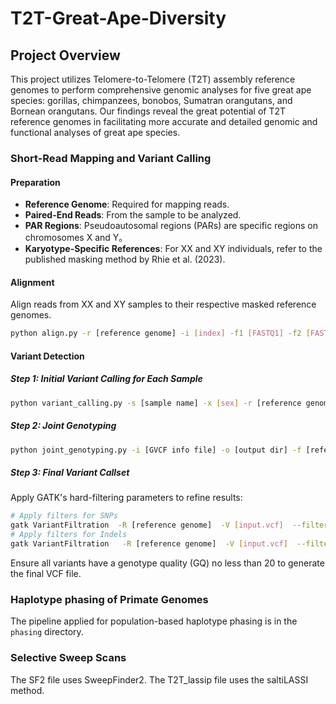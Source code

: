 # T2T-Great-Ape-Diversity
## Project Overview
This project utilizes Telomere-to-Telomere (T2T) assembly reference genomes to perform comprehensive genomic analyses for five great ape species: gorillas, chimpanzees, bonobos, Sumatran orangutans, and Bornean orangutans. Our findings reveal the great potential of T2T reference genomes in facilitating more accurate and detailed genomic and functional analyses of great ape species.  

### Short-Read Mapping and Variant Calling
#### Preparation
- **Reference Genome**: Required for mapping reads.
- **Paired-End Reads**: From the sample to be analyzed.
- **PAR Regions**: Pseudoautosomal regions (PARs) are specific regions on chromosomes X and Y。
- **Karyotype-Specific References**: For XX and XY individuals, refer to the published masking method by Rhie et al. (2023).

#### Alignment
Align reads from XX and XY samples to their respective masked reference genomes.
```bash
python align.py -r [reference genome] -i [index] -f1 [FASTQ1] -f2 [FASTQ2] -s [sample name] -o [output dir] -t [threads] -m [memory]
```
#### Variant Detection
##### Step 1: Initial Variant Calling for Each Sample
```bash
python variant_calling.py -s [sample name] -x [sex] -r [reference genome] -b [BAM file] -d [chrX region] -m [chrY region] -o [output dir] -j [jobs]
```
##### Step 2: Joint Genotyping
```bash
python joint_genotyping.py -i [GVCF info file] -o [output dir] -f [reference genome] -XX_f [female ref] -XY_f [male ref] -d [chrX PAR region] -m [chrY PAR region] -j [jobs]
```
##### Step 3: Final Variant Callset
Apply GATK's hard-filtering parameters to refine results:
```bash
# Apply filters for SNPs
gatk VariantFiltration  -R [reference genome]  -V [input.vcf]  --filter-expression "QD < 2.0 || QUAL < 30.0 || SOR > 3.0 || FS > 60.0 || MQ < 40.0"   --filter-name "SNP_FILTER"   -O [filtered.vcf]
# Apply filters for Indels
gatk VariantFiltration   -R [reference genome]  -V [input.vcf]  --filter-expression "QD < 2.0 || QUAL < 30.0 || FS > 200.0"   --filter-name "INDEL_FILTER"  -O [filtered.vcf]
```
Ensure all variants have a genotype quality (GQ) no less than 20 to generate the final VCF file.

### Haplotype phasing of Primate Genomes
The pipeline applied for population-based haplotype phasing is in the `phasing` directory.

### Selective Sweep Scans
The SF2 file uses SweepFinder2. The T2T_lassip file uses the saltiLASSI method.

